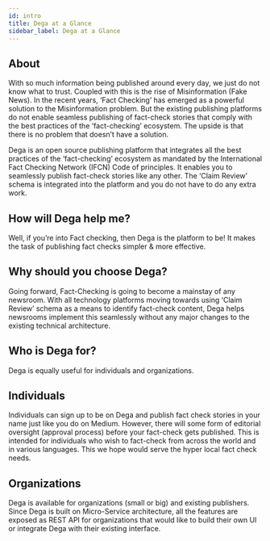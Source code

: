 ```yaml
---
id: intro
title: Dega at a Glance
sidebar_label: Dega at a Glance
---
```


## About

With so much information being published around every day, we just do not know what to trust. Coupled with this is the rise of Misinformation (Fake News). In the recent years, ‘Fact Checking’ has emerged as a powerful solution to the Misinformation problem. But the existing publishing platforms do not enable seamless publishing of fact-check stories that comply with the best practices of the ‘fact-checking’ ecosystem. The upside is that there is no problem that doesn’t have a solution.

Dega is an open source publishing platform that integrates all the best practices of the ‘fact-checking’ ecosystem as mandated by the International Fact Checking Network (IFCN) Code of principles. It enables you to seamlessly publish fact-check stories like any other. The ‘Claim Review’ schema is integrated into the platform and you do not have to do any extra work.


## How will Dega help me?

Well, if you’re into Fact checking, then Dega is the platform to be! It makes the task of publishing fact checks simpler & more effective.

## Why should you choose Dega?

Going forward, Fact-Checking is going to become a mainstay of any newsroom. With all technology platforms moving towards using ‘Claim Review’ schema as a means to identify fact-check content, Dega helps newsrooms implement this seamlessly without any major changes to the existing technical architecture.

## Who is Dega for?

Dega is equally useful for individuals and organizations.

## Individuals

Individuals can sign up to be on Dega and publish fact check stories in your name just like you do on Medium. However, there will some form of editorial oversight (approval process) before your fact-check gets published. This is intended for individuals who wish to fact-check from across the world and in various languages. This we hope would serve the hyper local fact check needs.

## Organizations

Dega is available for organizations (small or big) and existing publishers. Since Dega is built on Micro-Service architecture, all the features are exposed as REST API for organizations that would like to build their own UI or integrate Dega with their existing interface.